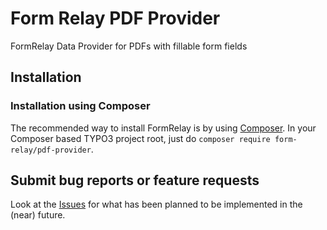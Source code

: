 Form Relay PDF Provider
=====================

FormRelay Data Provider for PDFs with fillable form fields

## Installation

### Installation using Composer

The recommended way to install FormRelay is by using [Composer](https://getcomposer.org).
In your Composer based TYPO3 project root, just do `composer require form-relay/pdf-provider`.

## Submit bug reports or feature requests

Look at the [Issues](https://github.com/form-relay/provider/issues) for what has been planned to be implemented in the (near) future.
